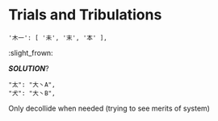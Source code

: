 # Trials and Tribulations

```
'木一': [ '未', '末', '本' ],
```

:slight_frown:

_**SOLUTION**_?

```
"太": "大丶A",
"犬": "大丶B",
```

Only decollide when needed (trying to see merits of system)
